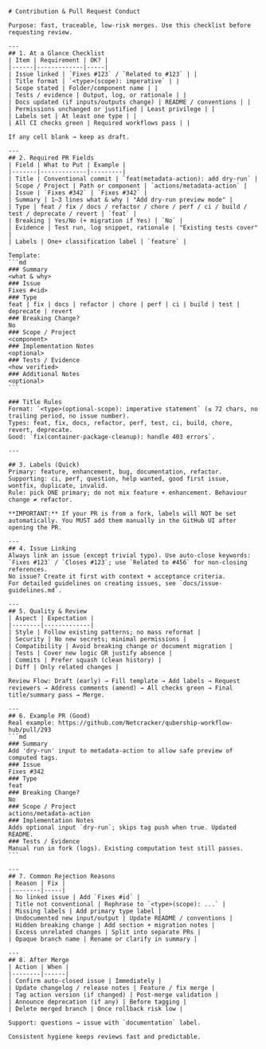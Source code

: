     # Contribution & Pull Request Conduct

    Purpose: fast, traceable, low‑risk merges. Use this checklist before requesting review.

    ---
    ## 1. At a Glance Checklist
    | Item | Requirement | OK? |
    |------|-------------|-----|
    | Issue linked | `Fixes #123` / `Related to #123` | |
    | Title format | `<type>(scope): imperative` | |
    | Scope stated | Folder/component name | |
    | Tests / evidence | Output, log, or rationale | |
    | Docs updated (if inputs/outputs change) | README / conventions | |
    | Permissions unchanged or justified | Least privilege | |
    | Labels set | At least one type | |
    | All CI checks green | Required workflows pass | |

    If any cell blank → keep as draft.

    ---
    ## 2. Required PR Fields
    | Field | What to Put | Example |
    |-------|-------------|---------|
    | Title | Conventional commit | `feat(metadata-action): add dry-run` |
    | Scope / Project | Path or component | `actions/metadata-action` |
    | Issue | `Fixes #342` | `Fixes #342` |
    | Summary | 1–3 lines what & why | "Add dry-run preview mode" |
    | Type | feat / fix / docs / refactor / chore / perf / ci / build / test / deprecate / revert | `feat` |
    | Breaking | Yes/No (+ migration if Yes) | `No` |
    | Evidence | Test run, log snippet, rationale | "Existing tests cover" |
    | Labels | One+ classification label | `feature` |

    Template:
    ```md
    ### Summary
    <what & why>
    ### Issue
    Fixes #<id>
    ### Type
    feat | fix | docs | refactor | chore | perf | ci | build | test | deprecate | revert
    ### Breaking Change?
    No
    ### Scope / Project
    <component>
    ### Implementation Notes
    <optional>
    ### Tests / Evidence
    <how verified>
    ### Additional Notes
    <optional>
    ```

    ### Title Rules
    Format: `<type>(optional-scope): imperative statement` (≤ 72 chars, no trailing period, no issue number).
    Types: feat, fix, docs, refactor, perf, test, ci, build, chore, revert, deprecate.
    Good: `fix(container-package-cleanup): handle 403 errors`.

    ---

    ## 3. Labels (Quick)
    Primary: feature, enhancement, bug, documentation, refactor.
    Supporting: ci, perf, question, help wanted, good first issue, wontfix, duplicate, invalid.
    Rule: pick ONE primary; do not mix feature + enhancement. Behaviour change ≠ refactor.

    **IMPORTANT:** If your PR is from a fork, labels will NOT be set automatically. You MUST add them manually in the GitHub UI after opening the PR.

    ---
    ## 4. Issue Linking
    Always link an issue (except trivial typo). Use auto-close keywords:
    `Fixes #123` / `Closes #123`; use `Related to #456` for non-closing references.
    No issue? Create it first with context + acceptance criteria.
    For detailed guidelines on creating issues, see `docs/issue-guidelines.md`.

    ---
    ## 5. Quality & Review
    | Aspect | Expectation |
    |--------|-------------|
    | Style | Follow existing patterns; no mass reformat |
    | Security | No new secrets; minimal permissions |
    | Compatibility | Avoid breaking change or document migration |
    | Tests | Cover new logic OR justify absence |
    | Commits | Prefer squash (clean history) |
    | Diff | Only related changes |

    Review Flow: Draft (early) → Fill template → Add labels → Request reviewers → Address comments (amend) → All checks green → Final title/summary pass → Merge.

    ---
    ## 6. Example PR (Good)
    Real example: https://github.com/Netcracker/qubership-workflow-hub/pull/293
    ```md
    ### Summary
    Add 'dry-run' input to metadata-action to allow safe preview of computed tags.
    ### Issue
    Fixes #342
    ### Type
    feat
    ### Breaking Change?
    No
    ### Scope / Project
    actions/metadata-action
    ### Implementation Notes
    Adds optional input `dry-run`; skips tag push when true. Updated README.
    ### Tests / Evidence
    Manual run in fork (logs). Existing computation test still passes.
    ```

    ---
    ## 7. Common Rejection Reasons
    | Reason | Fix |
    |--------|-----|
    | No linked issue | Add `Fixes #id` |
    | Title not conventional | Rephrase to `<type>(scope): ...` |
    | Missing labels | Add primary type label |
    | Undocumented new input/output | Update README / conventions |
    | Hidden breaking change | Add section + migration notes |
    | Excess unrelated changes | Split into separate PRs |
    | Opaque branch name | Rename or clarify in summary |

    ---
    ## 8. After Merge
    | Action | When |
    |--------|------|
    | Confirm auto-closed issue | Immediately |
    | Update changelog / release notes | Feature / fix merge |
    | Tag action version (if changed) | Post-merge validation |
    | Announce deprecation (if any) | Before tagging |
    | Delete merged branch | Once rollback risk low |

    Support: questions → issue with `documentation` label.

    Consistent hygiene keeps reviews fast and predictable.
